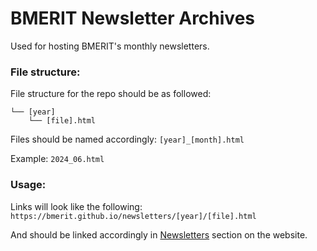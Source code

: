 # BMERIT Newsletter Archives

Used for hosting BMERIT's monthly newsletters.


### File structure:
File structure for the repo should be as followed:

```
└── [year]
    └── [file].html
```

Files should be named accordingly:
`[year]_[month].html`

Example: `2024_06.html`


### Usage:
Links will look like the following:
`https://bmerit.github.io/newsletters/[year]/[file].html`

And should be linked accordingly in  [Newsletters](https://bmerit.vercel.app/newsletters)  section on the website.
